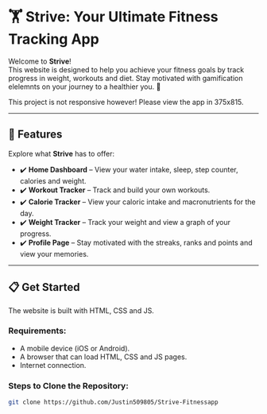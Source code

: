 # 🏋️ Strive: Your Ultimate Fitness Tracking App

Welcome to **Strive**!  
This website is designed to help you achieve your fitness goals by track progress in weight, workouts and diet. Stay motivated with gamification elelemnts on your journey to a healthier you. 🚀

This project is not responsive however! Please view the app in 375x815.

---

## 🌟 Features

Explore what **Strive** has to offer:

- ✔️ **Home Dashboard** – View your water intake, sleep, step counter, calories and weight.
- ✔️ **Workout Tracker** – Track and build your own workouts.
- ✔️ **Calorie Tracker** – View your caloric intake and macronutrients for the day.  
- ✔️ **Weight Tracker** – Track your weight and view a graph of your progress.   
- ✔️ **Profile Page** – Stay motivated with the streaks, ranks and points and view your memories.  

---

## 📋 Get Started

The website is built with HTML, CSS and JS.

### Requirements:

- A mobile device (iOS or Android).
- A browser that can load HTML, CSS and JS pages. 
- Internet connection.  

### Steps to Clone the Repository:

```bash
git clone https://github.com/Justin509805/Strive-Fitnessapp
```
